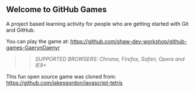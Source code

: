 ## Welcome to GitHub Games

A project based learning activity for people who are getting started with Git and GitHub.

You can play the game at: https://github.com/shaw-dev-workshop/github-games-GaerynDaenyr

>> _*SUPPORTED BROWSERS*: Chrome, Firefox, Safari, Opera and IE9+_

This fun open source game was cloned from: https://github.com/jakesgordon/javascript-tetris
